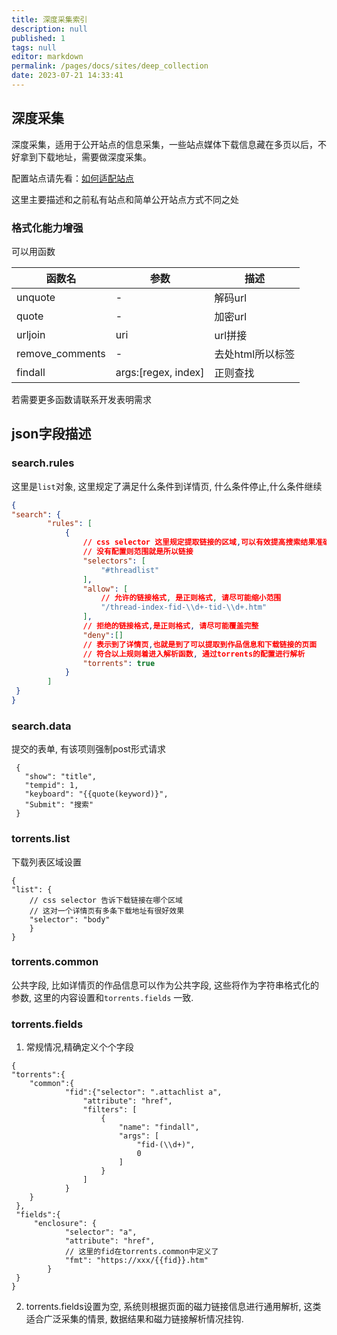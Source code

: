 ```yaml
---
title: 深度采集索引
description: null
published: 1
tags: null
editor: markdown
permalink: /pages/docs/sites/deep_collection
date: 2023-07-21 14:33:41
---
```


## 深度采集
深度采集，适用于公开站点的信息采集，一些站点媒体下载信息藏在多页以后，不好拿到下载地址，需要做深度采集。

配置站点请先看：[如何适配站点](/pages/docs/sites/adaptation_tutorial)

这里主要描述和之前私有站点和简单公开站点方式不同之处
### 格式化能力增强
可以用函数
 
 函数名  | 参数 |  描述 |
 --------|------ |-----
 unquote |-     |  解码url
 quote |-     | 加密url
 urljoin | uri    | url拼接
 remove_comments|- | 去处html所以标签
 findall | args:[regex, index] | 正则查找
 
 若需要更多函数请联系开发表明需求
 
## json字段描述

### search.rules
这里是`list`对象, 这里规定了满足什么条件到详情页, 什么条件停止,什么条件继续
```json
{
"search": {
		"rules": [
			{
				// css selector 这里规定提取链接的区域,可以有效提高搜索结果准确率
				// 没有配置则范围就是所以链接
				"selectors": [
					"#threadlist"
				],
				"allow": [
					// 允许的链接格式, 是正则格式, 请尽可能缩小范围
					"/thread-index-fid-\\d+-tid-\\d+.htm"
				],
				// 拒绝的链接格式,是正则格式, 请尽可能覆盖完整
				"deny":[]
				// 表示到了详情页,也就是到了可以提取到作品信息和下载链接的页面
				// 符合以上规则着进入解析函数, 通过torrents的配置进行解析
				"torrents": true
			}
		]
 }
}
```
### search.data
提交的表单, 有该项则强制post形式请求

```
 {
   "show": "title",
   "tempid": 1,
   "keyboard": "{{quote(keyword)}",
   "Submit": "搜索"
 }
```

### torrents.list
下载列表区域设置
```
{
"list": {
	// css selector 告诉下载链接在哪个区域
	// 这对一个详情页有多条下载地址有很好效果
	"selector": "body"
	}
}
```
### torrents.common
公共字段, 比如详情页的作品信息可以作为公共字段,
这些将作为字符串格式化的参数, 这里的内容设置和`torrents.fields` 一致.

### torrents.fields
1. 常规情况,精确定义个个字段
```
{
"torrents":{
	"common":{
			"fid":{"selector": ".attachlist a",
				"attribute": "href",
				"filters": [
					{
						"name": "findall",
						"args": [
							"fid-(\\d+)",
							0
						]
					}
				]
			}
	}
 },
 "fields":{
     "enclosure": {
			"selector": "a",
			"attribute": "href",
			// 这里的fid在torrents.common中定义了
			"fmt": "https://xxx/{{fid}}.htm"
		}
 }
}
```
2. torrents.fields设置为空, 系统则根据页面的磁力链接信息进行通用解析, 这类适合广泛采集的情景, 数据结果和磁力链接解析情况挂钩.
